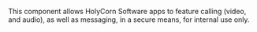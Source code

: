 This component allows HolyCorn Software apps to feature calling (video, and audio), as well as messaging, in a secure means, for internal use only.
